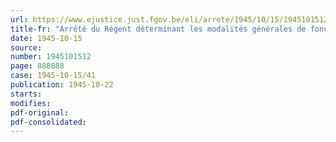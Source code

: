 ```yaml
---
url: https://www.ejustice.just.fgov.be/eli/arrete/1945/10/15/1945101512/justel
title-fr: "Arrêté du Régent déterminant les modalités générales de fonctionnement des commissions paritaires"
date: 1945-10-15
source:
number: 1945101512
page: 888888
case: 1945-10-15/41
publication: 1945-10-22
starts:
modifies:
pdf-original:
pdf-consolidated:
---
```


